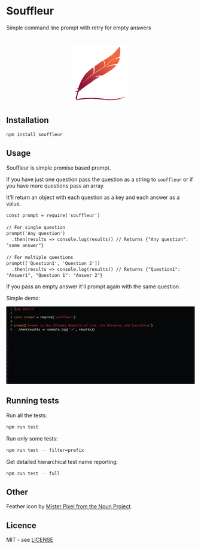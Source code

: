 # Souffleur
Simple command line prompt with retry for empty answers

<h1 align="center">
  <img width="150" src="souffleur.png" alt="souffleur">
  <br>
</h1>

## Installation

```bash
npm install souffleur
```

## Usage

Souffleur is simple promise based prompt.

If you have just one question pass the question as a string to `souffleur` or if you have more questions pass an array.

It'll return an object with each question as a key and each answer as a value.

```
const prompt = require('souffleur')

// For single question
prompt('Any question')
  .then(results => console.log(results)) // Returns {"Any question": "some answer"}
  
// For multiple questions
prompt(['Question1', 'Question 2'])
  .then(results => console.log(results)) // Returns {"Question1": "Answer1", "Question 1": "Answer 2"}
```
If you pass an empty answer it'll prompt again with the same question.

Simple demo:

<img width="640" src="demo.gif" alt="demo">

## Running tests

Run all the tests:

```bash
npm run test
```

Run only some tests:

```bash
npm run test -- filter=prefix
```

Get detailed hierarchical test name reporting:

```bash
npm run test -- full
```

## Other

Feather icon by [Mister Pixel from the Noun Project](https://thenounproject.com/MisterPixel/).

## Licence

MIT - see [LICENSE](LICENSE)
